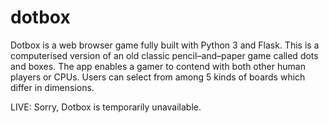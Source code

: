# dotbox
Dotbox is a web browser game fully built with Python 3 and Flask. This is a computerised version of an old classic pencil–and–paper game called dots and boxes. The app enables a gamer to contend with both other human players or CPUs. Users can select from among 5 kinds of boards which differ in dimensions.

LIVE: Sorry, Dotbox is temporarily unavailable.
